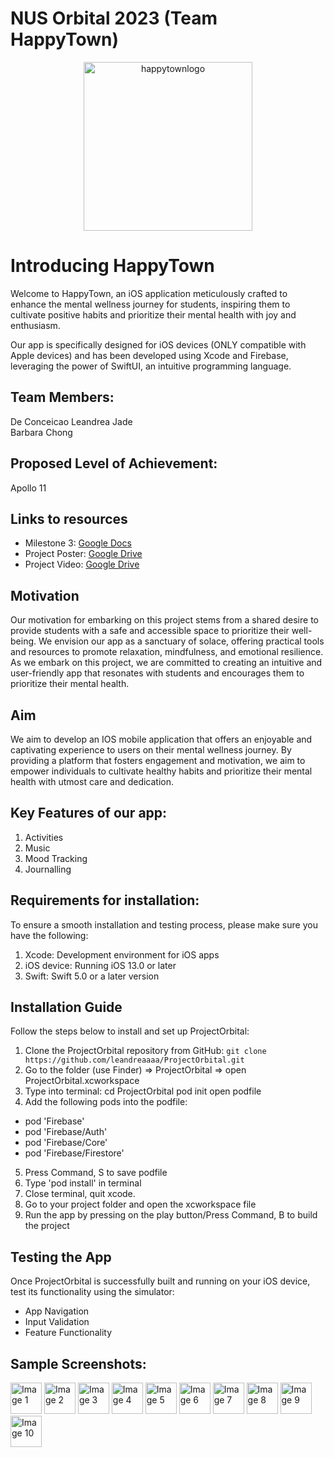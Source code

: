 <h1>NUS Orbital 2023 (Team HappyTown)</h1>
</div>

<div align="center">
    <img width="270" alt="happytownlogo" src="https://github.com/leandreaaaa/ProjectOrbital/assets/122248665/8b8c4dcc-c649-4ab8-8e0a-bec9cdfda56b">
</div>

# Introducing HappyTown
Welcome to HappyTown, an iOS application meticulously crafted to enhance the mental wellness journey for students, inspiring them to cultivate positive habits and prioritize their mental health with joy and enthusiasm. 

Our app is specifically designed for iOS devices (ONLY compatible with Apple devices) and has been developed using Xcode and Firebase, leveraging the power of SwiftUI, an intuitive programming language.

## Team Members:   
De Conceicao Leandrea Jade  
Barbara Chong

## Proposed Level of Achievement: 
Apollo 11

## Links to resources
- Milestone 3: [Google Docs](https://docs.google.com/document/d/1jcKI_sMhuZCCF0r06glqSu3sAmZaY6Wu8afR5ReSeZM/edit?usp=sharing)
- Project Poster: [Google Drive](https://drive.google.com/file/d/1ewSx5bm0Rf-VnOviT4PpCfW57PpiC9QC/view?usp=sharing)
- Project Video: [Google Drive](https://drive.google.com/file/d/1Qr9Syn0WBYGG-vbPjjuqn1vM-sXGRCON/view?usp=sharing)

## Motivation
Our motivation for embarking on this project stems from a shared desire to provide students with a safe and accessible space to prioritize their well-being. We envision our app as a sanctuary of solace, offering practical tools and resources to promote relaxation, mindfulness, and emotional resilience. As we embark on this project, we are committed to creating an intuitive and user-friendly app that resonates with students and encourages them to prioritize their mental health. 

## Aim
We aim to develop an IOS mobile application that offers an enjoyable and captivating experience to users on their mental wellness journey. By providing a platform that fosters engagement and motivation, we aim to empower individuals to cultivate healthy habits and prioritize their mental health with utmost care and dedication.

## Key Features of our app:
1. Activities
2. Music
3. Mood Tracking
4. Journalling

## Requirements for installation:
To ensure a smooth installation and testing process, please make sure you have the following:

1. Xcode: Development environment for iOS apps
2. iOS device: Running iOS 13.0 or later
3. Swift: Swift 5.0 or a later version

## Installation Guide
Follow the steps below to install and set up ProjectOrbital:

1. Clone the ProjectOrbital repository from GitHub: `git clone https://github.com/leandreaaaa/ProjectOrbital.git`
2. Go to the folder (use Finder) => ProjectOrbital => open ProjectOrbital.xcworkspace
3. Type into terminal:
cd ProjectOrbital
pod init
open podfile
4. Add the following pods into the podfile:
- pod 'Firebase'
- pod 'Firebase/Auth'
- pod 'Firebase/Core'
- pod 'Firebase/Firestore'
5. Press Command, S to save podfile
6. Type 'pod install' in terminal
7. Close terminal, quit xcode.
8. Go to your project folder and open the xcworkspace file
9. Run the app by pressing on the play button/Press Command, B to build the project

## Testing the App
Once ProjectOrbital is successfully built and running on your iOS device, test its functionality using the simulator:

- App Navigation
- Input Validation
- Feature Functionality
  
## Sample Screenshots:
<img src="https://github.com/leandreaaaa/ProjectOrbital/assets/122248665/5cf0ed44-9f67-4b71-99fd-d6bd7a8be91d.png" alt="Image 1" width="50" height="50">
<img src="https://github.com/leandreaaaa/ProjectOrbital/assets/122248665/9dee2f72-c476-48fb-882d-6c94f20b2a20.png" alt="Image 2" width="50" height="50">
<img src="https://github.com/leandreaaaa/ProjectOrbital/assets/122248665/bf9afe55-08d8-44c9-a957-b84a0a4b49ea.png" alt="Image 3" width="50" height="50">
<img src="https://github.com/leandreaaaa/ProjectOrbital/assets/122248665/729bb792-7eb9-452f-853c-56cace5ec8f7.png" alt="Image 4" width="50" height="50">
<img src="https://github.com/leandreaaaa/ProjectOrbital/assets/122248665/7dd6cccb-7438-4253-8fea-20fcc616c371.png" alt="Image 5" width="50" height="50">
<img src="https://github.com/leandreaaaa/ProjectOrbital/assets/122248665/e16d9c29-9a64-4790-8ab2-497626f0b455.png" alt="Image 6" width="50" height="50">
<img src="https://github.com/leandreaaaa/ProjectOrbital/assets/122248665/58ea525f-1b39-470f-a5e1-a60ac52a8362.png" alt="Image 7" width="50" height="50">
<img src="https://github.com/leandreaaaa/ProjectOrbital/assets/122248665/e5d414fc-f319-40ff-9b34-09bbfdf1aaec.png" alt="Image 8" width="50" height="50">
<img src="https://github.com/leandreaaaa/ProjectOrbital/assets/122248665/6bc4abc1-3d1a-4d5c-8704-09e76a8c8e3d.png" alt="Image 9" width="50" height="50">
<img src="https://github.com/leandreaaaa/ProjectOrbital/assets/122248665/ee07dec4-bada-46fd-be94-f2c97bdb6f56.png" alt="Image 10" width="50" height="50">
